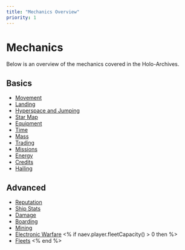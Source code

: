 ```yaml
---
title: "Mechanics Overview"
priority: 1
---
```

# Mechanics

Below is an overview of the mechanics covered in the Holo-Archives.

## Basics

* [Movement](mechanics/movement)
* [Landing](mechanics/landing)
* [Hyperspace and Jumping](mechanics/hyperspace)
* [Star Map](mechanics/map)
* [Equipment](mechanics/equipment)
* [Time](mechanics/time)
* [Mass](mechanics/mass)
* [Trading](mechanics/trading)
* [Missions](mechanics/missions)
* [Energy](mechanics/energy)
* [Credits](mechanics/credits)
* [Hailing](mechanics/hailing)

## Advanced

* [Reputation](mechanics/reputation)
* [Ship Stats](mechanics/shipstats)
* [Damage](mechanics/damage)
* [Boarding](mechanics/boarding)
* [Mining](mechanics/mining)
* [Electronic Warfare](mechanics/ewarfare)
<% if naev.player.fleetCapacity() > 0 then %>
* [Fleets](playerfleet)
<% end %>
